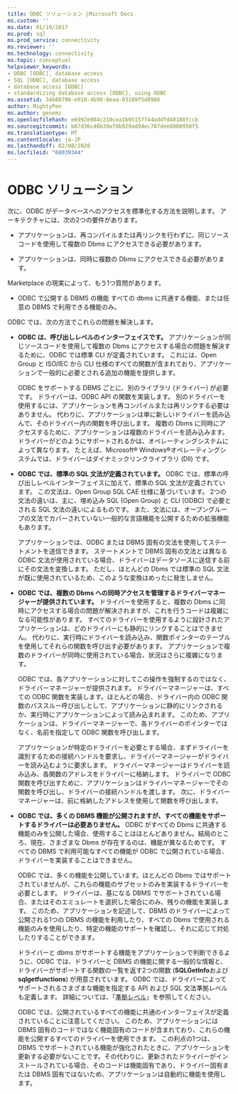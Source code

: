 ```yaml
---
title: ODBC ソリューション |Microsoft Docs
ms.custom: ''
ms.date: 01/19/2017
ms.prod: sql
ms.prod_service: connectivity
ms.reviewer: ''
ms.technology: connectivity
ms.topic: conceptual
helpviewer_keywords:
- ODBC [ODBC], database access
- SQL [ODBC], database access
- database access [ODBC]
- standardizing database access [ODBC], using ODBC
ms.assetid: 34b80790-e010-4b90-8eaa-03189f5d8986
author: MightyPen
ms.author: genemi
ms.openlocfilehash: e6992e084c210cea1b95157744addfd40180fccb
ms.sourcegitcommit: b87d36c46b39af8b929ad94ec707dee8800950f5
ms.translationtype: MT
ms.contentlocale: ja-JP
ms.lasthandoff: 02/08/2020
ms.locfileid: "68039344"
---
```

# <a name="the-odbc-solution"></a>ODBC ソリューション
次に、ODBC がデータベースへのアクセスを標準化する方法を説明します。 アーキテクチャには、次の2つの要件があります。  
  
-   アプリケーションは、再コンパイルまたは再リンクを行わずに、同じソースコードを使用して複数の Dbms にアクセスできる必要があります。  
  
-   アプリケーションは、同時に複数の Dbms にアクセスできる必要があります。  
  
 Marketplace の現実によって、もう1つ質問があります。  
  
-   ODBC で公開する DBMS の機能 すべての dbms に共通する機能、または任意の DBMS で利用できる機能のみ。  
  
 ODBC では、次の方法でこれらの問題を解決します。  
  
-   **ODBC は、呼び出しレベルのインターフェイスです。** アプリケーションが同じソースコードを使用して複数の Dbms にアクセスする場合の問題を解決するために、ODBC では標準 CLI が定義されています。 これには、Open Group と ISO/IEC から CLI 仕様のすべての関数が含まれており、アプリケーションで一般的に必要とされる追加の機能を提供します。  
  
     ODBC をサポートする DBMS ごとに、別のライブラリ (ドライバー) が必要です。 ドライバーは、ODBC API の関数を実装します。 別のドライバーを使用するには、アプリケーションを再コンパイルまたは再リンクする必要はありません。 代わりに、アプリケーションは単に新しいドライバーを読み込んで、そのドライバー内の関数を呼び出します。 複数の Dbms に同時にアクセスするために、アプリケーションは複数のドライバーを読み込みます。 ドライバーがどのようにサポートされるかは、オペレーティングシステムによって異なります。 たとえば、Microsoft® Windows®オペレーティングシステムでは、ドライバーはダイナミックリンクライブラリ (Dll) です。  
  
-   **ODBC では、標準の SQL 文法が定義されています。** ODBC では、標準の呼び出しレベルインターフェイスに加えて、標準の SQL 文法が定義されています。 この文法は、Open Group SQL CAE 仕様に基づいています。 2つの文法の違いは、主に、埋め込み SQL (Open Group) と CLI (ODBC) で必要とされる SQL 文法の違いによるものです。 また、文法には、オープングループの文法でカバーされていない一般的な言語機能を公開するための拡張機能もあります。  
  
     アプリケーションでは、ODBC または DBMS 固有の文法を使用してステートメントを送信できます。 ステートメントで DBMS 固有の文法とは異なる ODBC 文法が使用されている場合、ドライバーはデータソースに送信する前にその文法を変換します。 ただし、ほとんどの Dbms では標準の SQL 文法が既に使用されているため、このような変換はめったに発生しません。  
  
-   **ODBC では、複数の Dbms への同時アクセスを管理するドライバーマネージャーが提供されています。** ドライバーを使用すると、複数の Dbms に同時にアクセスする場合の問題が解決されますが、これを行うコードは複雑になる可能性があります。 すべてのドライバーを使用するように設計されたアプリケーションは、どのドライバーにも静的にリンクすることはできません。 代わりに、実行時にドライバーを読み込み、関数ポインターのテーブルを使用してそれらの関数を呼び出す必要があります。 アプリケーションで複数のドライバーが同時に使用されている場合、状況はさらに複雑になります。  
  
     ODBC では、各アプリケーションに対してこの操作を強制するのではなく、ドライバーマネージャーが提供されます。 ドライバーマネージャーは、すべての ODBC 関数を実装します。ほとんどの場合、ドライバー内の ODBC 関数のパススルー呼び出しとして、アプリケーションに静的にリンクされるか、実行時にアプリケーションによって読み込まれます。 このため、アプリケーションは、ドライバーマネージャーで、各ドライバーのポインターではなく、名前を指定して ODBC 関数を呼び出します。  
  
     アプリケーションが特定のドライバーを必要とする場合、まずドライバーを識別するための接続ハンドルを要求し、ドライバーマネージャーがドライバーを読み込むように要求します。 ドライバーマネージャーはドライバーを読み込み、各関数のアドレスをドライバーに格納します。 ドライバーで ODBC 関数を呼び出すために、アプリケーションはドライバーマネージャーでその関数を呼び出し、ドライバーの接続ハンドルを渡します。 次に、ドライバーマネージャーは、前に格納したアドレスを使用して関数を呼び出します。  
  
-   **ODBC では、多くの DBMS 機能が公開されますが、すべての機能をサポートするドライバーは必要ありません。** ODBC がすべての Dbms に共通する機能のみを公開した場合、使用することはほとんどありません。結局のところ、現在、さまざまな Dbms が存在するのは、機能が異なるためです。 すべての DBMS で利用可能なすべての機能が ODBC で公開されている場合、ドライバーを実装することはできません。  
  
     ODBC では、多くの機能を公開しています。ほとんどの Dbms ではサポートされていませんが、これらの機能のサブセットのみを実装するドライバーを必要とします。 ドライバーは、基になる DBMS でサポートされている場合、またはそのエミュレートを選択した場合にのみ、残りの機能を実装します。 このため、アプリケーションを記述して、DBMS のドライバーによって公開される1つの DBMS の機能を利用したり、すべての Dbms で使用される機能のみを使用したり、特定の機能のサポートを確認し、それに応じて対処したりすることができます。  
  
     ドライバーと dbms がサポートする機能をアプリケーションで判断できるように、ODBC では、ドライバーと DBMS の機能に関する一般的な情報と、ドライバーがサポートする関数の一覧を返す2つの関数 (**SQLGetInfo**および**sqlgetfunctions**) が用意されています。 ODBC では、ドライバーによってサポートされるさまざまな機能を指定する API および SQL 文法準拠レベルも定義します。 詳細については、「[準拠レベル](../../odbc/reference/develop-app/conformance-levels.md)」を参照してください。  
  
     ODBC では、公開されているすべての機能に共通のインターフェイスが定義されていることに注意してください。 このため、アプリケーションには DBMS 固有のコードではなく機能固有のコードが含まれており、これらの機能を公開するすべてのドライバーを使用できます。 この利点の1つは、DBMS でサポートされている機能が強化されたときに、アプリケーションを更新する必要がないことです。その代わりに、更新されたドライバーがインストールされている場合、そのコードは機能固有であり、ドライバー固有または DBMS 固有ではないため、アプリケーションは自動的に機能を使用します。
